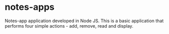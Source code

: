 # notes-apps
Notes-app application developed in Node JS. This is a basic application that performs four simple actions - add, remove, read and display.
